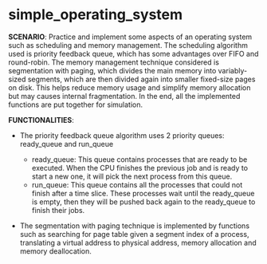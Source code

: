 # simple_operating_system

**SCENARIO**: Practice and implement some aspects of an operating system such as scheduling and memory management. The scheduling algorithm used is priority feedback queue, which has some advantages over FIFO and round-robin. The memory management technique considered is segmentation with paging, which divides the main memory into variably-sized segments, which are then divided again into smaller fixed-size pages on disk. This helps reduce memory usage and simplify memory allocation but may causes internal fragmentation. In the end, all the implemented functions are put together for simulation.

**FUNCTIONALITIES**:
- The priority feedback queue algorithm uses 2 priority queues: ready_queue and run_queue
  - ready_queue: This queue contains processes that are ready to be executed. When the CPU finishes the previous job and is ready to start a new one, it will pick the next process from this queue.
  - run_queue: This queue contains all the processes that could not finish after a time slice. These processes wait until the ready_queue is empty, then they will be pushed back again to the ready_queue to finish their jobs.

- The segmentation with paging technique is implemented by functions such as searching for page table given a segment index of a process, translating a virtual address to physical address, memory allocation and memory deallocation.
